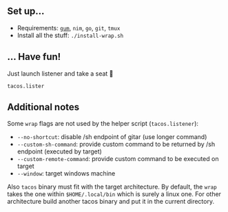 ## Set up...

* Requirements: [`gum`](https://github.com/charmbracelet/gum#installation), `nim`, `go`, `git`, `tmux`
* Install all the stuff: `./install-wrap.sh`

## ... Have fun!

Just launch listener and take a seat 💺

```shell
tacos.lister
```

## Additional notes

Some `wrap` flags are not used by the helper script (`tacos.listener`):
* `--no-shortcut`: disable /sh endpoint of gitar (use longer command)
* `--custom-sh-command`: provide custom command to be returned by /sh endpoint (executed by target)
* `--custom-remote-command`: provide custom command to be executed on target
* `--window`: target windows machine

Also `tacos` binary must fit with the target architecture. By default, the `wrap` takes the one within `$HOME/.local/bin` which is surely a linux one. For other architecture build another tacos binary and put it in the current directory.
